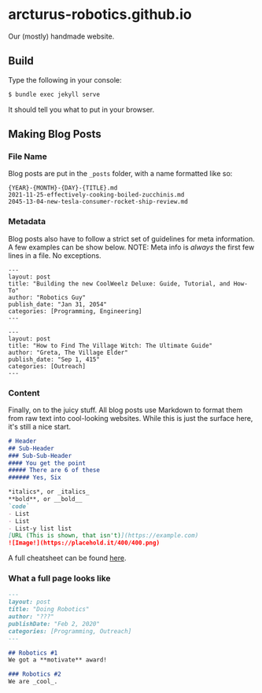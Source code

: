 # arcturus-robotics.github.io

Our (mostly) handmade website.

## Build

Type the following in your console:

```bash
$ bundle exec jekyll serve
```

It should tell you what to put in your browser.

## Making Blog Posts

### File Name

Blog posts are put in the `_posts` folder, with a name formatted like so:
```
{YEAR}-{MONTH}-{DAY}-{TITLE}.md
2021-11-25-effectively-cooking-boiled-zucchinis.md
2045-13-04-new-tesla-consumer-rocket-ship-review.md
```

### Metadata

Blog posts also have to follow a strict set of guidelines for meta information. A few examples can be show below. NOTE: Meta info is *always* the first few lines in a file. No exceptions.
```
---
layout: post
title: "Building the new CoolWeelz Deluxe: Guide, Tutorial, and How-To"
author: "Robotics Guy"
publish_date: "Jan 31, 2054"
categories: [Programming, Engineering]
---
```
```
---
layout: post
title: "How to Find The Village Witch: The Ultimate Guide"
author: "Greta, The Village Elder"
publish_date: "Sep 1, 415"
categories: [Outreach]
---
```

### Content

Finally, on to the juicy stuff. All blog posts use Markdown to format them from raw text into cool-looking websites. While this is just the surface here, it's still a nice start.

```md
# Header
## Sub-Header
### Sub-Sub-Header
#### You get the point
##### There are 6 of these
###### Yes, Six

*italics*, or _italics_
**bold**, or __bold__
`code`
- List
- List
- List-y list list
[URL (This is shown, that isn't)](https://example.com)
![Image!](https://placehold.it/400/400.png)
```
A full cheatsheet can be found [here](https://github.com/adam-p/markdown-here/wiki/Markdown-Cheatsheet).

### What a full page looks like

```md
---
layout: post
title: "Doing Robotics"
author: "???"
publishDate: "Feb 2, 2020"
categories: [Programming, Outreach]
---

## Robotics #1
We got a **motivate** award!

### Robotics #2
We are _cool_.
```